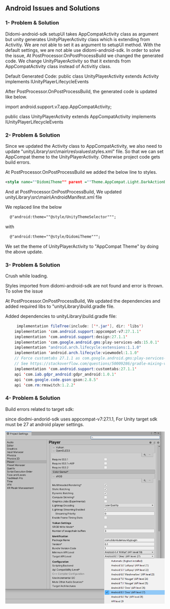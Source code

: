 ## Android Issues and Solutions

### 1- Problem & Solution

Didomi-android-sdk setupUI takes AppCompatActivity class as argument but unity generates UnityPlayerActivity class which is extending from Activitiy.
We are not able to set it as argument to setupUI method. With the default settings, we are not able use didomi-android-sdk. In order to solve the issue,
At PostProcessor.OnPostProcessBuild we changed the generated code. We change UnityPlayerActivity so that it extends from  AppCompatActivity class instead of Activitiy class. 

Default Generated Code:
public class UnityPlayerActivity extends Activity implements IUnityPlayerLifecycleEvents

After PostProcessor.OnPostProcessBuild, the generated code is updated like below.

import android.support.v7.app.AppCompatActivity;

public class UnityPlayerActivity extends AppCompatActivity implements IUnityPlayerLifecycleEvents

### 2- Problem & Solution

Since we updated the Activity class to AppCompatActivity, we also need to update "unityLibrary\src\main\res\values\styles.xml"  file.
So that we can set AppCompat theme to the UnityPlayerActivity. Otherwise project code gets build errors.

At PostProcessor.OnPostProcessBuild we added the below line to styles.

```xml
<style name=""DidomiTheme"" parent =""Theme.AppCompat.Light.DarkActionBar""
```

And at PostProcessor.OnPostProcessBuild, We updated unityLibrary\src\main\AndroidManifest.xml file

We replaced line the below

```xml
  @"android:theme=""@style/UnityThemeSelector""";
```
 with 

```xml
  @"android:theme=""@style/DidomiTheme""";
```

We set the theme of UnityPlayerActivity to "AppCompat Theme" by doing the above update.

### 3- Problem & Solution

Crush while loading.

Styles imported from didomi-android-sdk are not found and error is thrown. To solve the issue 

At PostProcessor.OnPostProcessBuild, We updated the dependencies and added required libs to "unityLibrary\build.gradle file.

Added dependencies to unityLibrary\build.gradle file:

```java
     implementation fileTree(include: ['*.jar'], dir: 'libs')
    implementation 'com.android.support:appcompat-v7:27.1.1'
    implementation 'com.android.support:design:27.1.1'
    implementation 'com.google.android.gms:play-services-ads:15.0.1'
    implementation "android.arch.lifecycle:extensions:1.1.0"
    implementation 'android.arch.lifecycle:viewmodel:1.1.0'
    // Force customtabs 27.1.1 as com.google.android.gms:play-services-ads:15.0.1 depends on 26.0.1 by default
    // See https://stackoverflow.com/questions/50009286/gradle-mixing-versions-27-1-1-and-26-1-0
    implementation 'com.android.support:customtabs:27.1.1'
    api 'com.iab.gdpr_android:gdpr_android:1.0.1'
    api 'com.google.code.gson:gson:2.8.5'
    api 'com.rm:rmswitch:1.2.2'
```

### 4- Problem & Solution

Build errors related to target sdk:

since diodmi-andorid-sdk uses appcompat-v7:27.1.1, For Unity  target sdk must be 27 at android player settings.    

![Target SDK](img/android_target_sdk_setting.png)
